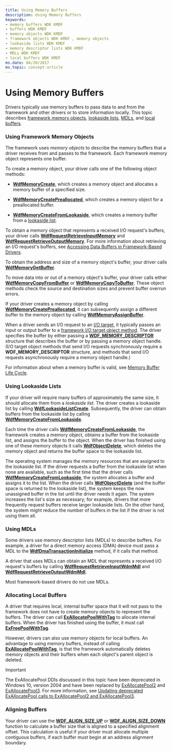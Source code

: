 ```yaml
---
title: Using Memory Buffers
description: Using Memory Buffers
keywords:
- memory buffers WDK KMDF
- buffers WDK KMDF
- memory objects WDK KMDF
- framework objects WDK KMDF , memory objects
- lookaside lists WDK KMDF
- memory descriptor lists WDK KMDF
- MDLs WDK KMDF
- local buffers WDK KMDF
ms.date: 04/20/2017
ms.topic: concept-article
---
```


# Using Memory Buffers





Drivers typically use memory buffers to pass data to and from the framework and other drivers or to store information locally. This topic describes [framework memory objects](#using-framework-memory-objects), [lookaside lists](#using-lookaside-lists), [MDLs](#using-mdls), and [local buffers](#allocating-local-buffers).

### <a href="" id="using-framework-memory-objects"></a> Using Framework Memory Objects

The framework uses *memory objects* to describe the memory buffers that a driver receives from and passes to the framework. Each framework memory object represents one buffer.

To create a memory object, your driver calls one of the following object methods:

-   [**WdfMemoryCreate**](/windows-hardware/drivers/ddi/wdfmemory/nf-wdfmemory-wdfmemorycreate), which creates a memory object and allocates a memory buffer of a specified size.

-   [**WdfMemoryCreatePreallocated**](/windows-hardware/drivers/ddi/wdfmemory/nf-wdfmemory-wdfmemorycreatepreallocated), which creates a memory object for a preallocated buffer.

-   [**WdfMemoryCreateFromLookaside**](/windows-hardware/drivers/ddi/wdfmemory/nf-wdfmemory-wdfmemorycreatefromlookaside), which creates a memory buffer from a [lookaside list](#using-lookaside-lists).

To obtain a memory object that represents a received I/O request's buffers, your driver calls [**WdfRequestRetrieveInputMemory**](/windows-hardware/drivers/ddi/wdfrequest/nf-wdfrequest-wdfrequestretrieveinputmemory) and [**WdfRequestRetrieveOutputMemory**](/windows-hardware/drivers/ddi/wdfrequest/nf-wdfrequest-wdfrequestretrieveoutputmemory). For more information about retrieving an I/O request's buffers, see [Accessing Data Buffers in Framework-Based Drivers](./accessing-data-buffers-in-wdf-drivers.md).

To obtain the address and size of a memory object's buffer, your driver calls [**WdfMemoryGetBuffer**](/windows-hardware/drivers/ddi/wdfmemory/nf-wdfmemory-wdfmemorygetbuffer).

To move data into or out of a memory object's buffer, your driver calls either [**WdfMemoryCopyFromBuffer**](/windows-hardware/drivers/ddi/wdfmemory/nf-wdfmemory-wdfmemorycopyfrombuffer) or [**WdfMemoryCopyToBuffer**](/windows-hardware/drivers/ddi/wdfmemory/nf-wdfmemory-wdfmemorycopytobuffer). These object methods check the source and destination sizes and prevent buffer overrun errors.

If your driver creates a memory object by calling [**WdfMemoryCreatePreallocated**](/windows-hardware/drivers/ddi/wdfmemory/nf-wdfmemory-wdfmemorycreatepreallocated), it can subsequently assign a different buffer to the memory object by calling [**WdfMemoryAssignBuffer**](/windows-hardware/drivers/ddi/wdfmemory/nf-wdfmemory-wdfmemoryassignbuffer).

When a driver sends an I/O request to an [I/O target](./introduction-to-i-o-targets.md), it typically passes an input or output buffer to a [framework I/O target object method](/windows-hardware/drivers/ddi/wdfiotarget/). The driver specifies the buffer by either passing a [**WDF\_MEMORY\_DESCRIPTOR**](/windows-hardware/drivers/ddi/wdfmemory/ns-wdfmemory-_wdf_memory_descriptor) structure that describes the buffer or by passing a memory object handle. (I/O target object methods that send I/O requests synchronously require a **WDF\_MEMORY\_DESCRIPTOR** structure, and methods that send I/O requests asynchronously require a memory object handle.)

For information about when a memory buffer is valid, see [Memory Buffer Life Cycle](memory-buffer-life-cycle.md).

### <a href="" id="using-lookaside-lists"></a> Using Lookaside Lists

If your driver will require many buffers of approximately the same size, it should allocate them from a *lookaside list*. The driver creates a lookaside list by calling [**WdfLookasideListCreate**](/windows-hardware/drivers/ddi/wdfmemory/nf-wdfmemory-wdflookasidelistcreate). Subsequently, the driver can obtain buffers from the lookaside list by calling [**WdfMemoryCreateFromLookaside**](/windows-hardware/drivers/ddi/wdfmemory/nf-wdfmemory-wdfmemorycreatefromlookaside).

Each time the driver calls [**WdfMemoryCreateFromLookaside**](/windows-hardware/drivers/ddi/wdfmemory/nf-wdfmemory-wdfmemorycreatefromlookaside), the framework creates a memory object, obtains a buffer from the lookaside list, and assigns the buffer to the object. When the driver has finished using one of these memory objects it calls [**WdfObjectDelete**](/windows-hardware/drivers/ddi/wdfobject/nf-wdfobject-wdfobjectdelete), which deletes the memory object and returns the buffer space to the lookaside list.

The operating system manages the memory resources that are assigned to the lookaside list. If the driver requests a buffer from the lookaside list when none are available, such as the first time that the driver calls [**WdfMemoryCreateFromLookaside**](/windows-hardware/drivers/ddi/wdfmemory/nf-wdfmemory-wdfmemorycreatefromlookaside), the system allocates a buffer and assigns it to the list. When the driver calls [**WdfObjectDelete**](/windows-hardware/drivers/ddi/wdfobject/nf-wdfobject-wdfobjectdelete) (and the buffer space is returned to the lookaside list), the system keeps the now unassigned buffer in the list until the driver needs it again. The system increases the list's size as necessary; for example, drivers that more frequently request buffers receive larger lookaside lists. On the other hand, the system might reduce the number of buffers in the list if the driver is not using them all.

### <a href="" id="using-mdls"></a> Using MDLs

Some drivers use memory descriptor lists (MDLs) to describe buffers. For example, a driver for a direct memory access (DMA) device must pass a MDL to the [**WdfDmaTransactionInitialize**](/windows-hardware/drivers/ddi/wdfdmatransaction/nf-wdfdmatransaction-wdfdmatransactioninitialize) method, if it calls that method.

A driver that uses MDLs can obtain an MDL that represents a received I/O request's buffers by calling [**WdfRequestRetrieveInputWdmMdl**](/windows-hardware/drivers/ddi/wdfrequest/nf-wdfrequest-wdfrequestretrieveinputwdmmdl) and [**WdfRequestRetrieveOutputWdmMdl**](/windows-hardware/drivers/ddi/wdfrequest/nf-wdfrequest-wdfrequestretrieveoutputwdmmdl).

Most framework-based drivers do not use MDLs.

### <a href="" id="allocating-local-buffers"></a> Allocating Local Buffers

A driver that requires local, internal buffer space that it will not pass to the framework does not have to create memory objects to represent the buffers. The driver can call [**ExAllocatePoolWithTag**](/windows-hardware/drivers/ddi/wdm/nf-wdm-exallocatepoolwithtag) to allocate internal buffers. When the driver has finished using the buffer, it must call [**ExFreePoolWithTag**](/windows-hardware/drivers/ddi/wdm/nf-wdm-exfreepoolwithtag).

However, drivers can also use memory objects for local buffers. An advantage to using memory buffers, instead of calling [**ExAllocatePoolWithTag**](/windows-hardware/drivers/ddi/wdm/nf-wdm-exallocatepoolwithtag), is that the framework automatically deletes memory objects and their buffers when each object's parent object is deleted.

>[!IMPORTANT]
> The ExAllocatePool DDIs discussed in this topic have been deprecated in Windows 10, version 2004 and have been replaced by [ExAllocatePool2](/windows-hardware/drivers/ddi/wdm/nf-wdm-exallocatepool2) and [ExAllocatePool3](/windows-hardware/drivers/ddi/wdm/nf-wdm-exallocatepool3). For more information, see [Updating deprecated ExAllocatePool calls to ExAllocatePool2 and ExAllocatePool3](../kernel/updating-deprecated-exallocatepool-calls.md).

### Aligning Buffers

Your driver can use the [**WDF\_ALIGN\_SIZE\_UP**](/windows-hardware/drivers/ddi/wdfcore/nf-wdfcore-wdf_align_size_up) or [**WDF\_ALIGN\_SIZE\_DOWN**](/windows-hardware/drivers/ddi/wdfcore/nf-wdfcore-wdf_align_size_down) function to calculate a buffer size that is aligned to a specified alignment offset. This calculation is useful if your driver must allocate multiple contiguous buffers, if each buffer must begin at an address alignment boundary.

